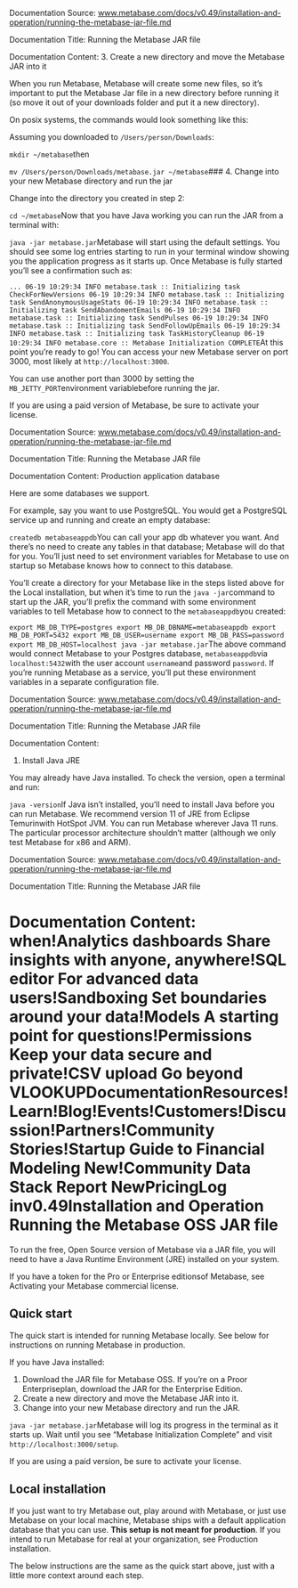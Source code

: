Documentation Source:
www.metabase.com/docs/v0.49/installation-and-operation/running-the-metabase-jar-file.md

Documentation Title:
Running the Metabase JAR file

Documentation Content:
3. Create a new directory and move the Metabase JAR into it

When you run Metabase, Metabase will create some new files, so it’s important to put the Metabase Jar file in a new directory before running it (so move it out of your downloads folder and put it a new directory).

On posix systems, the commands would look something like this:

Assuming you downloaded to `/Users/person/Downloads`:

`mkdir ~/metabase`then

`mv /Users/person/Downloads/metabase.jar ~/metabase`### 4. Change into your new Metabase directory and run the jar

Change into the directory you created in step 2:

`cd ~/metabase`Now that you have Java working you can run the JAR from a terminal with:

`java -jar metabase.jar`Metabase will start using the default settings. You should see some log entries starting to run in your terminal window showing you the application progress as it starts up. Once Metabase is fully started you’ll see a confirmation such as:

`...
06-19 10:29:34 INFO metabase.task :: Initializing task CheckForNewVersions
06-19 10:29:34 INFO metabase.task :: Initializing task SendAnonymousUsageStats
06-19 10:29:34 INFO metabase.task :: Initializing task SendAbandomentEmails
06-19 10:29:34 INFO metabase.task :: Initializing task SendPulses
06-19 10:29:34 INFO metabase.task :: Initializing task SendFollowUpEmails
06-19 10:29:34 INFO metabase.task :: Initializing task TaskHistoryCleanup
06-19 10:29:34 INFO metabase.core :: Metabase Initialization COMPLETE`At this point you’re ready to go! You can access your new Metabase server on port 3000, most likely at `http://localhost:3000`.

You can use another port than 3000 by setting the `MB_JETTY_PORT`environment variablebefore running the jar.

If you are using a paid version of Metabase, be sure to activate your license.



Documentation Source:
www.metabase.com/docs/v0.49/installation-and-operation/running-the-metabase-jar-file.md

Documentation Title:
Running the Metabase JAR file

Documentation Content:
Production application database

Here are some databases we support.

For example, say you want to use PostgreSQL. You would get a PostgreSQL service up and running and create an empty database:

`createdb metabaseappdb`You can call your app db whatever you want. And there’s no need to create any tables in that database; Metabase will do that for you. You’ll just need to set environment variables for Metabase to use on startup so Metabase knows how to connect to this database.

You’ll create a directory for your Metabase like in the steps listed above for the Local installation, but when it’s time to run the `java -jar`command to start up the JAR, you’ll prefix the command with some environment variables to tell Metabase how to connect to the `metabaseappdb`you created:

`export MB_DB_TYPE=postgres
export MB_DB_DBNAME=metabaseappdb
export MB_DB_PORT=5432
export MB_DB_USER=username
export MB_DB_PASS=password
export MB_DB_HOST=localhost
java -jar metabase.jar`The above command would connect Metabase to your Postgres database, `metabaseappdb`via `localhost:5432`with the user account `username`and password `password`. If you’re running Metabase as a service, you’ll put these environment variables in a separate configuration file.



Documentation Source:
www.metabase.com/docs/v0.49/installation-and-operation/running-the-metabase-jar-file.md

Documentation Title:
Running the Metabase JAR file

Documentation Content:
1. Install Java JRE

You may already have Java installed. To check the version, open a terminal and run:

`java -version`If Java isn’t installed, you’ll need to install Java before you can run Metabase. We recommend version 11 of JRE from Eclipse Temurinwith HotSpot JVM. You can run Metabase wherever Java 11 runs. The particular processor architecture shouldn’t matter (although we only test Metabase for x86 and ARM).



Documentation Source:
www.metabase.com/docs/v0.49/installation-and-operation/running-the-metabase-jar-file.md

Documentation Title:
Running the Metabase JAR file

Documentation Content:
when!Analytics dashboards
 Share insights with anyone, anywhere!SQL editor
 For advanced data users!Sandboxing
 Set boundaries around your data!Models
 A starting point for questions!Permissions
 Keep your data secure and private!CSV upload
 Go beyond VLOOKUPDocumentationResources!Learn!Blog!Events!Customers!Discussion!Partners!Community Stories!Startup Guide to Financial Modeling
 New!Community Data Stack Report
 NewPricingLog inv0.49Installation and Operation
Running the Metabase OSS JAR file
=================================

To run the free, Open Source version of Metabase via a JAR file, you will need to have a Java Runtime Environment (JRE) installed on your system.

If you have a token for the Pro or Enterprise editionsof Metabase, see Activating your Metabase commercial license.

Quick start
-----------

The quick start is intended for running Metabase locally. See below for instructions on running Metabase in production.

If you have Java installed:

1. Download the JAR file for Metabase OSS. If you’re on a Proor Enterpriseplan, download the JAR for the Enterprise Edition.
2. Create a new directory and move the Metabase JAR into it.
3. Change into your new Metabase directory and run the JAR.

`java -jar metabase.jar`Metabase will log its progress in the terminal as it starts up. Wait until you see “Metabase Initialization Complete” and visit `http://localhost:3000/setup`.

If you are using a paid version, be sure to activate your license.

Local installation
------------------

If you just want to try Metabase out, play around with Metabase, or just use Metabase on your local machine, Metabase ships with a default application database that you can use. **This setup is not meant for production**. If you intend to run Metabase for real at your organization, see Production installation.

The below instructions are the same as the quick start above, just with a little more context around each step.



